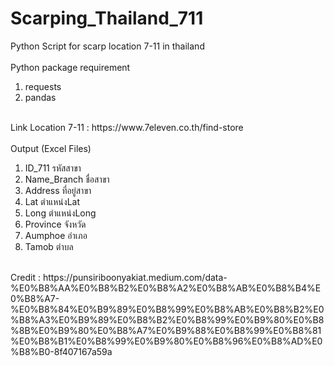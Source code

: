# Scarping_Thailand_711

Python Script for scarp location 7-11 in thailand </br>
</br>
Python package requirement </br>
1. requests </br>
2. pandas </br>
</br>
Link Location 7-11 : https://www.7eleven.co.th/find-store </br>
</br>
Output (Excel Files) </br>

  1. ID_711 รหัสสาขา </br>
  2. Name_Branch ชื่อสาขา </br>
  3. Address ที่อยู่สาขา </br>
  4. Lat ตำแหน่งLat </br>
  5. Long ตำแหน่งLong </br>
  6. Province จังหวัด</br>
  7. Aumphoe อำเภอ </br>
  8. Tamob ตำบล </br>

</br>
Credit : https://punsiriboonyakiat.medium.com/data-%E0%B8%AA%E0%B8%B2%E0%B8%A2%E0%B8%AB%E0%B8%B4%E0%B8%A7-%E0%B8%84%E0%B9%89%E0%B8%99%E0%B8%AB%E0%B8%B2%E0%B8%A3%E0%B9%89%E0%B8%B2%E0%B8%99%E0%B9%80%E0%B8%8B%E0%B9%80%E0%B8%A7%E0%B9%88%E0%B8%99%E0%B8%81%E0%B8%B1%E0%B8%99%E0%B9%80%E0%B8%96%E0%B8%AD%E0%B8%B0-8f407167a59a

